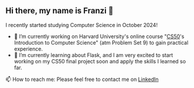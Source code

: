 ## Hi there, my name is Franzi 👋

I recently started studying Computer Science in October 2024!

- 🔭 I’m currently working on Harvard University's online course "[CS50](https://pll.harvard.edu/course/cs50-introduction-computer-science)'s Introduction to Computer Science" (atm Problem Set 9) to gain practical experience.
- 🌱 I’m currently learning about Flask, and I am very excited to start working on my CS50 final project soon and apply the skills I learned so far.


📫 How to reach me: Please feel free to contact me on [LinkedIn](https://www.linkedin.com/in/franziska-sitzmann-819595320)





<!--
**franciie/franciie** is a ✨ _special_ ✨ repository because its `README.md` (this file) appears on your GitHub profile.

- 👯 I’m looking to collaborate on ...
- 🤔 I’m looking for help with ...
- 💬 Ask me about ... anything
- ⚡ Fun fact: My favorite color is green.. if you can call that a fun fact
-->
